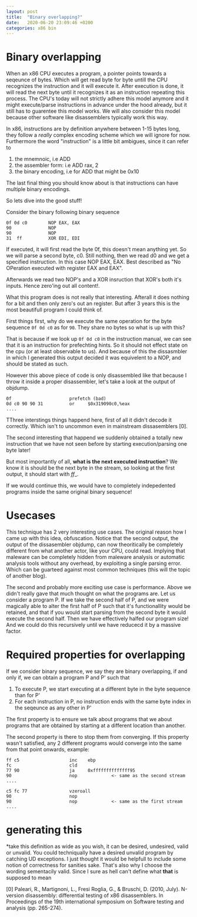 ```yaml
---
layout: post
title:  "Binary overlapping?"
date:   2020-06-20 23:09:46 +0200
categories: x86 bin
---
```




# Binary overlapping

When an x86 CPU executes a program, a pointer points towards a seqeunce of bytes.
Which will get read byte for byte untill the CPU recognizes the instruction and it will execute it.
After execution is done, it will read the next byte until it recognizes it as an instruction repeating this process.
The CPU's today will not strictly adhere this model anymore and it might execute/parse instructions in advance under the hood already, but it still has to guarentee this model works. We will also consider this model because other software like disassemblers typically work this way.

In x86, instructions are by definition anywhere between 1-15 bytes long, they follow a *really* complex encoding scheme which we will ignore for now. 
Furthermore the word "instruction" is a little bit ambigues, since it can refer to 
1. the mnemnoic, i.e ADD 
2. the assembler form: i.e ADD rax, 2
3. the binary encoding, i.e for ADD that might be 0x10

The last final thing you should know about is that instructions can have multiple binary encodings.


So lets dive into the good stuff!

Consider the binary following binary sequence

```
0f 0d c0        NOP EAX, EAX
90              NOP
90              NOP
31  ff          XOR EDI, EDI
```

If executed, it will first read the byte 0f, this doesn't mean anything yet. So we will parse a second byte, c0. Still nothing, then we read d0 and we get a specified instruction. In this case NOP EAX, EAX. Best described as "No OPeration executed with register EAX and EAX".

Afterwards we read two NOP's and a XOR insruction that XOR's both it's inputs. Hence zero'ing out all content!.

What this program does is not really that interesting. Afterall it does nothing for a bit and then only zero's out an register. But after 3 years this is the most beautifull program I could think of.

First things first, why do we execute the same operation for the byte sequence `0f 0d c0` as for `90`. They share no bytes so what is up with this?

That is because if we look up `0f 0d c0` in the instruction manual, we can see that it is an instruction for prefechting hints. So it should not effect state on the cpu (or at least observable to us). And because of this the dissasmbler in which I generated this output decided it was equivelent to a NOP, and should be stated as such.

However this above piece of code is only disassembled like that because I throw it inside a proper disassembler, let's take a look at the output of objdump.

```
0f                      prefetch (bad)
0d c0 90 90 31          or     $0x319090c0,%eax
....
```

TThree interstings things happend here, first of all it didn't decode it correctly. Which isn't to uncommon even in mainstream dissasemblers  [0]. 

The second interesting that happend we suddenly obtained a totally new instruction that we have not seen before by starting execution/parsing one byte later!

But most importantly of all, __what is the next executed instruction__?
We know it is should be the next byte in the stream, so looking at the first output, it should start with _ff__.

If we would continue this, we would have to completely indepedented programs inside the same original binary sequence!

# Usecases

This technique has 2 very interesting use cases. The original reason how I came up with this idea, obfuscation. 
Notice that the second output, the output of the dissasembler objdump, can now theoritically be completely different from what another actor, like your CPU, could read. Implying that maleware can be completely hidden from maleware analysis or automatic analysis tools without any overhead, by exploiting a single parsing error. Which can be guarteed against most common techniques (this will the topic of another blog).

The second and probably more exciting use case is performance.
Above we didn't really gave that much thought on what the programs are. Let us consider a program P. If we take the second half of P, and we were magically able to alter the first half of P such that it's functionallity would be retained, and that if you would start parsing from the second byte it would execute the second half. Then we have effectively halfed our program size! And we could do this recursively until we have reducecd it by a massive factor.


# Required properties for overlapping
If we consider binary sequence, we say they are binary overlapping, if and only if, we can obtain a program P and P' such that
1. To execute P, we start executing at a different byte in the byte sequence than for P'
2. For each instruction in P, no instruction ends with the same byte index in the seqeunce as any other in P'

The first property is to ensure we talk about programs that we about programs that are obtained by starting at a different location than another.

The second property is there to stop them from converging. If this property wasn't satisfied, any 2 different programs would converge into the same from that point onwards, example:

```
ff c5                   inc    ebp
fc                      cld
77 90                   ja     0xffffffffffffff95
90                      nop             <- same as the second stream
....
```

```
c5 fc 77                vzeroall
90                      nop
90                      nop             <- same as the first stream
....
```


# generating this


*take this definition as wide as you wish, it can be desired, undesired, valid or unvalid. You could techniqually have a desired unvalid program by catching UD exceptions. I just thought it would be helpfull to include some notion of correctness for sanities sake. That's also why I choose the wording sementacily valid. Since I sure as hell can't define what __that__ is supposed to mean




[0] Paleari, R., Martignoni, L., Fresi Roglia, G., & Bruschi, D. (2010, July). N-version disassembly: differential testing of x86 disassemblers. In Proceedings of the 19th international symposium on Software testing and analysis (pp. 265-274).



